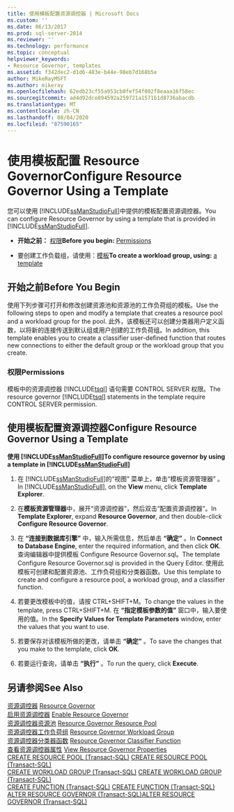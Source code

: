 ```yaml
---
title: 使用模板配置资源调控器 | Microsoft Docs
ms.custom: ''
ms.date: 06/13/2017
ms.prod: sql-server-2014
ms.reviewer: ''
ms.technology: performance
ms.topic: conceptual
helpviewer_keywords:
- Resource Governor, templates
ms.assetid: f342dec2-d1d6-483e-b44e-98eb7d168b5e
author: MikeRayMSFT
ms.author: mikeray
ms.openlocfilehash: 62edb23cf55a953cb0fef54f002f8eaaa16f58ec
ms.sourcegitcommit: ad4d92dce894592a259721a1571b1d8736abacdb
ms.translationtype: MT
ms.contentlocale: zh-CN
ms.lasthandoff: 08/04/2020
ms.locfileid: "87590165"
---
```

# <a name="configure-resource-governor-using-a-template"></a><span data-ttu-id="c4e30-102">使用模板配置 Resource Governor</span><span class="sxs-lookup"><span data-stu-id="c4e30-102">Configure Resource Governor Using a Template</span></span>
  <span data-ttu-id="c4e30-103">您可以使用 [!INCLUDE[ssManStudioFull](../../includes/ssmanstudiofull-md.md)]中提供的模板配置资源调控器。</span><span class="sxs-lookup"><span data-stu-id="c4e30-103">You can configure Resource Governor by using a template that is provided in [!INCLUDE[ssManStudioFull](../../includes/ssmanstudiofull-md.md)].</span></span>  
  
-   <span data-ttu-id="c4e30-104">**开始之前：** [权限](#Permissions)</span><span class="sxs-lookup"><span data-stu-id="c4e30-104">**Before you begin:**  [Permissions](#Permissions)</span></span>  
  
-   <span data-ttu-id="c4e30-105">要创建工作负载组，请使用：[模板](#ConfRGTemplate)</span><span class="sxs-lookup"><span data-stu-id="c4e30-105">**To create a workload group, using:**  [a template](#ConfRGTemplate)</span></span>  
  
##  <a name="before-you-begin"></a><a name="BeforeYouBegin"></a> <span data-ttu-id="c4e30-106">开始之前</span><span class="sxs-lookup"><span data-stu-id="c4e30-106">Before You Begin</span></span>  
 <span data-ttu-id="c4e30-107">使用下列步骤可打开和修改创建资源池和资源池的工作负荷组的模板。</span><span class="sxs-lookup"><span data-stu-id="c4e30-107">Use the following steps to open and modify a template that creates a resource pool and a workload group for the pool.</span></span> <span data-ttu-id="c4e30-108">此外，该模板还可以创建分类器用户定义函数，以将新的连接传送到默认组或用户创建的工作负荷组。</span><span class="sxs-lookup"><span data-stu-id="c4e30-108">In addition, this template enables you to create a classifier user-defined function that routes new connections to either the default group or the workload group that you create.</span></span>  
  
###  <a name="permissions"></a><a name="Permissions"></a> <span data-ttu-id="c4e30-109">权限</span><span class="sxs-lookup"><span data-stu-id="c4e30-109">Permissions</span></span>  
 <span data-ttu-id="c4e30-110">模板中的资源调控器 [!INCLUDE[tsql](../../includes/tsql-md.md)] 语句需要 CONTROL SERVER 权限。</span><span class="sxs-lookup"><span data-stu-id="c4e30-110">The resource governor [!INCLUDE[tsql](../../includes/tsql-md.md)] statements in the template require CONTROL SERVER permission.</span></span>  
  
##  <a name="configure-resource-governor-using-a-template"></a><a name="ConfRGTemplate"></a> <span data-ttu-id="c4e30-111">使用模板配置资源调控器</span><span class="sxs-lookup"><span data-stu-id="c4e30-111">Configure Resource Governor Using a Template</span></span>  
 <span data-ttu-id="c4e30-112">**使用 [!INCLUDE[ssManStudioFull](../../includes/ssmanstudiofull-md.md)]**</span><span class="sxs-lookup"><span data-stu-id="c4e30-112">**To configure resource governor by using a template in [!INCLUDE[ssManStudioFull](../../includes/ssmanstudiofull-md.md)]**</span></span>  
  
1.  <span data-ttu-id="c4e30-113">在 [!INCLUDE[ssManStudioFull](../../includes/ssmanstudiofull-md.md)]的“视图”  菜单上，单击“模板资源管理器” 。</span><span class="sxs-lookup"><span data-stu-id="c4e30-113">In [!INCLUDE[ssManStudioFull](../../includes/ssmanstudiofull-md.md)], on the **View** menu, click **Template Explorer**.</span></span>  
  
2.  <span data-ttu-id="c4e30-114">在**模板资源管理器**中，展开“资源调控器”，然后双击“配置资源调控器”。</span><span class="sxs-lookup"><span data-stu-id="c4e30-114">In **Template Explorer**, expand **Resource Governor**, and then double-click **Configure Resource Governor**.</span></span>  
  
3.  <span data-ttu-id="c4e30-115">在 **“连接到数据库引擎”** 中，输入所需信息，然后单击 **“确定”** 。</span><span class="sxs-lookup"><span data-stu-id="c4e30-115">In **Connect to Database Engine**, enter the required information, and then click **OK**.</span></span> <span data-ttu-id="c4e30-116">查询编辑器中提供模板 Configure Resource Governor.sql。</span><span class="sxs-lookup"><span data-stu-id="c4e30-116">The template Configure Resource Governor.sql is provided in the Query Editor.</span></span> <span data-ttu-id="c4e30-117">使用此模板可创建和配置资源池、工作负荷组和分类器函数。</span><span class="sxs-lookup"><span data-stu-id="c4e30-117">Use this template to create and configure a resource pool, a workload group, and a classifier function.</span></span>  
  
4.  <span data-ttu-id="c4e30-118">若要更改模板中的值，请按 CTRL+SHIFT+M。</span><span class="sxs-lookup"><span data-stu-id="c4e30-118">To change the values in the template, press CTRL+SHIFT+M.</span></span> <span data-ttu-id="c4e30-119">在 **“指定模板参数的值”** 窗口中，输入要使用的值。</span><span class="sxs-lookup"><span data-stu-id="c4e30-119">In the **Specify Values for Template Parameters** window, enter the values that you want to use.</span></span>  
  
5.  <span data-ttu-id="c4e30-120">若要保存对该模板所做的更改，请单击 **“确定”** 。</span><span class="sxs-lookup"><span data-stu-id="c4e30-120">To save the changes that you make to the template, click **OK**.</span></span>  
  
6.  <span data-ttu-id="c4e30-121">若要运行查询，请单击 **“执行”** 。</span><span class="sxs-lookup"><span data-stu-id="c4e30-121">To run the query, click **Execute**.</span></span>  
  
## <a name="see-also"></a><span data-ttu-id="c4e30-122">另请参阅</span><span class="sxs-lookup"><span data-stu-id="c4e30-122">See Also</span></span>  
 <span data-ttu-id="c4e30-123">[资源调控器](resource-governor.md) </span><span class="sxs-lookup"><span data-stu-id="c4e30-123">[Resource Governor](resource-governor.md) </span></span>  
 <span data-ttu-id="c4e30-124">[启用资源调控器](enable-resource-governor.md) </span><span class="sxs-lookup"><span data-stu-id="c4e30-124">[Enable Resource Governor](enable-resource-governor.md) </span></span>  
 <span data-ttu-id="c4e30-125">[资源调控器资源池](resource-governor-resource-pool.md) </span><span class="sxs-lookup"><span data-stu-id="c4e30-125">[Resource Governor Resource Pool](resource-governor-resource-pool.md) </span></span>  
 <span data-ttu-id="c4e30-126">[资源调控器工作负荷组](resource-governor-workload-group.md) </span><span class="sxs-lookup"><span data-stu-id="c4e30-126">[Resource Governor Workload Group](resource-governor-workload-group.md) </span></span>  
 <span data-ttu-id="c4e30-127">[资源调控器分类器函数](resource-governor-classifier-function.md) </span><span class="sxs-lookup"><span data-stu-id="c4e30-127">[Resource Governor Classifier Function](resource-governor-classifier-function.md) </span></span>  
 <span data-ttu-id="c4e30-128">[查看资源调控器属性](view-resource-governor-properties.md) </span><span class="sxs-lookup"><span data-stu-id="c4e30-128">[View Resource Governor Properties](view-resource-governor-properties.md) </span></span>  
 <span data-ttu-id="c4e30-129">[CREATE RESOURCE POOL (Transact-SQL)](/sql/t-sql/statements/create-resource-pool-transact-sql) </span><span class="sxs-lookup"><span data-stu-id="c4e30-129">[CREATE RESOURCE POOL &#40;Transact-SQL&#41;](/sql/t-sql/statements/create-resource-pool-transact-sql) </span></span>  
 <span data-ttu-id="c4e30-130">[CREATE WORKLOAD GROUP (Transact-SQL)](/sql/t-sql/statements/create-workload-group-transact-sql) </span><span class="sxs-lookup"><span data-stu-id="c4e30-130">[CREATE WORKLOAD GROUP &#40;Transact-SQL&#41;](/sql/t-sql/statements/create-workload-group-transact-sql) </span></span>  
 <span data-ttu-id="c4e30-131">[CREATE FUNCTION (Transact-SQL)](/sql/t-sql/statements/create-function-transact-sql) </span><span class="sxs-lookup"><span data-stu-id="c4e30-131">[CREATE FUNCTION &#40;Transact-SQL&#41;](/sql/t-sql/statements/create-function-transact-sql) </span></span>  
 [<span data-ttu-id="c4e30-132">ALTER RESOURCE GOVERNOR (Transact-SQL)</span><span class="sxs-lookup"><span data-stu-id="c4e30-132">ALTER RESOURCE GOVERNOR &#40;Transact-SQL&#41;</span></span>](/sql/t-sql/statements/alter-resource-governor-transact-sql)  
  
  
